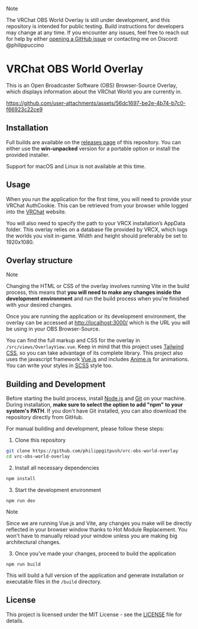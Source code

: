 > [!NOTE]
> The VRChat OBS World Overlay is still under development, and this repository is intended for public testing. Build instructions for developers may change at any time. If you encounter any issues, feel free to reach out for help by either [opening a GitHub issue](https://github.com/philippgitpush/vrc-obs-world-overlay/issues) or contacting me on Discord: @philippuccino

# VRChat OBS World Overlay

This is an Open Broadcaster Software (OBS) Browser-Source Overlay, which displays information about the VRChat World you are currently in.

https://github.com/user-attachments/assets/56dc1697-be2e-4b74-b7c0-f66923c22ce9

## Installation

Full builds are available on the [releases page](https://github.com/philippgitpush/vrc-obs-world-overlay/releases) of this repository. You can either use the **win-unpacked** version for a portable option or install the provided installer.

Support for macOS and Linux is not available at this time.

## Usage

When you run the application for the first time, you will need to provide your VRChat AuthCookie. This can be retrieved from your browser while logged into the [VRChat](https://vrchat.com/home/) website.

You will also need to specify the path to your VRCX installation’s AppData folder. This overlay relies on a database file provided by VRCX, which logs the worlds you visit in-game. Width and height should preferably be set to 1920x1080.

## Overlay structure

> [!NOTE]
> Changing the HTML or CSS of the overlay involves running Vite in the build process, this means that **you will need to make any changes inside the development environment** and run the build process when you're finished with your desired changes.

Once you are running the application or its development environment, the overlay can be accessed at [http://localhost:3000/](http://localhost:3000/) which is the URL you will be using in your OBS Browser-Source.

You can find the full markup and CSS for the overlay in `/src/views/OverlayView.vue`. Keep in mind that this project uses [Tailwind CSS](https://tailwindcss.com/docs/box-shadow), so you can take advantage of its complete library. This project also uses the javascript framework [Vue.js](https://vuejs.org/guide/essentials/template-syntax.html) and includes [Anime.js](https://animejs.com/) for animations. You can write your styles in [SCSS](https://sass-lang.com/documentation/syntax/) style too.

## Building and Development

Before starting the build process, install [Node.js](https://nodejs.org/en) and [Git](https://git-scm.com/downloads) on your machine. During installation, **make sure to select the option to add "npm" to your system's PATH**. If you don't have Git installed, you can also download the repository directly from GitHub.

For manual building and development, please follow these steps:

1. Clone this repository

```sh
git clone https://github.com/philippgitpush/vrc-obs-world-overlay
cd vrc-obs-world-overlay
```

2. Install all necessary dependencies

```sh
npm install
```

3. Start the development environment

```
npm run dev
```

> [!NOTE]
> Since we are running Vue.js and Vite, any changes you make will be directly reflected in your browser window thanks to Hot Module Replacement. You won't have to manually reload your window unless you are making big architectural changes.

3. Once you've made your changes, proceed to build the application

```
npm run build
```

This will build a full version of the application and generate installation or executable files in the `/build` directory.

## License

This project is licensed under the MIT License - see the [LICENSE](https://github.com/philippgitpush/vrc-obs-world-overlay/blob/main/LICENSE) file for details.
